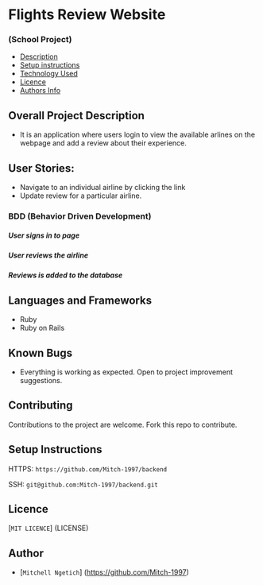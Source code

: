 # Flights Review Website

### (School Project)

+ [Description](#overall-project-description)
+ [Setup instructions](#setup-instructions)
+ [Technology Used](#languages-and-frameworks)
+ [Licence](#Licence)
+ [Authors Info](#Author)

## Overall Project Description

- It is an application where users login to view the available arlines on the webpage and add a review about their experience.

## User Stories:

- Navigate to an individual airline by clicking the link
- Update review for a particular airline.

### BDD (Behavior Driven Development)

##### User signs in to page
##### User reviews the airline
##### Reviews is added to the database 


## Languages and Frameworks

- Ruby
- Ruby on Rails

## Known Bugs

- Everything is working as expected. Open to project improvement suggestions.

## Contributing

Contributions to the project are welcome. Fork this repo to contribute.

## Setup Instructions

HTTPS: `https://github.com/Mitch-1997/backend`

SSH: `git@github.com:Mitch-1997/backend.git`


## Licence
[`MIT LICENCE`] (LICENSE)

## Author

- [`Mitchell Ngetich`] (https://github.com/Mitch-1997)


